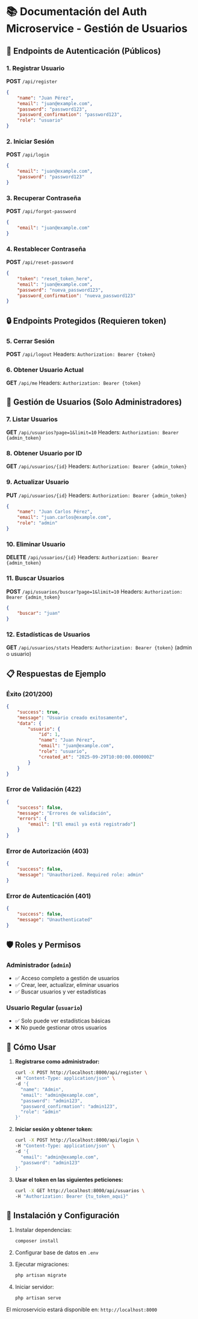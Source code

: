 # 📚 Documentación del Auth Microservice - Gestión de Usuarios

## 🔐 Endpoints de Autenticación (Públicos)

### 1. Registrar Usuario
**POST** `/api/register`
```json
{
    "name": "Juan Pérez",
    "email": "juan@example.com", 
    "password": "password123",
    "password_confirmation": "password123",
    "role": "usuario"
}
```

### 2. Iniciar Sesión
**POST** `/api/login`
```json
{
    "email": "juan@example.com",
    "password": "password123"
}
```

### 3. Recuperar Contraseña
**POST** `/api/forgot-password`
```json
{
    "email": "juan@example.com"
}
```

### 4. Restablecer Contraseña
**POST** `/api/reset-password`
```json
{
    "token": "reset_token_here",
    "email": "juan@example.com",
    "password": "nueva_password123",
    "password_confirmation": "nueva_password123"
}
```

## 🔒 Endpoints Protegidos (Requieren token)

### 5. Cerrar Sesión
**POST** `/api/logout`
Headers: `Authorization: Bearer {token}`

### 6. Obtener Usuario Actual
**GET** `/api/me`
Headers: `Authorization: Bearer {token}`

## 👥 Gestión de Usuarios (Solo Administradores)

### 7. Listar Usuarios
**GET** `/api/usuarios?page=1&limit=10`
Headers: `Authorization: Bearer {admin_token}`

### 8. Obtener Usuario por ID
**GET** `/api/usuarios/{id}`
Headers: `Authorization: Bearer {admin_token}`

### 9. Actualizar Usuario
**PUT** `/api/usuarios/{id}`
Headers: `Authorization: Bearer {admin_token}`
```json
{
    "name": "Juan Carlos Pérez",
    "email": "juan.carlos@example.com",
    "role": "admin"
}
```

### 10. Eliminar Usuario
**DELETE** `/api/usuarios/{id}`
Headers: `Authorization: Bearer {admin_token}`

### 11. Buscar Usuarios
**POST** `/api/usuarios/buscar?page=1&limit=10`
Headers: `Authorization: Bearer {admin_token}`
```json
{
    "buscar": "juan"
}
```

### 12. Estadísticas de Usuarios
**GET** `/api/usuarios/stats`
Headers: `Authorization: Bearer {token}` (admin o usuario)

## 📋 Respuestas de Ejemplo

### Éxito (201/200)
```json
{
    "success": true,
    "message": "Usuario creado exitosamente",
    "data": {
        "usuario": {
            "id": 1,
            "name": "Juan Pérez",
            "email": "juan@example.com",
            "role": "usuario",
            "created_at": "2025-09-29T10:00:00.000000Z"
        }
    }
}
```

### Error de Validación (422)
```json
{
    "success": false,
    "message": "Errores de validación",
    "errors": {
        "email": ["El email ya está registrado"]
    }
}
```

### Error de Autorización (403)
```json
{
    "success": false,
    "message": "Unauthorized. Required role: admin"
}
```

### Error de Autenticación (401)
```json
{
    "success": false,
    "message": "Unauthenticated"
}
```

## 🛡️ Roles y Permisos

### Administrador (`admin`)
- ✅ Acceso completo a gestión de usuarios
- ✅ Crear, leer, actualizar, eliminar usuarios
- ✅ Buscar usuarios y ver estadísticas

### Usuario Regular (`usuario`) 
- ✅ Solo puede ver estadísticas básicas
- ❌ No puede gestionar otros usuarios

## 🚀 Cómo Usar

1. **Registrarse como administrador:**
   ```bash
   curl -X POST http://localhost:8000/api/register \
   -H "Content-Type: application/json" \
   -d '{
     "name": "Admin",
     "email": "admin@example.com",
     "password": "admin123",
     "password_confirmation": "admin123", 
     "role": "admin"
   }'
   ```

2. **Iniciar sesión y obtener token:**
   ```bash
   curl -X POST http://localhost:8000/api/login \
   -H "Content-Type: application/json" \
   -d '{
     "email": "admin@example.com",
     "password": "admin123"
   }'
   ```

3. **Usar el token en las siguientes peticiones:**
   ```bash
   curl -X GET http://localhost:8000/api/usuarios \
   -H "Authorization: Bearer {tu_token_aqui}"
   ```

## 🔧 Instalación y Configuración

1. Instalar dependencias:
   ```bash
   composer install
   ```

2. Configurar base de datos en `.env`

3. Ejecutar migraciones:
   ```bash
   php artisan migrate
   ```

4. Iniciar servidor:
   ```bash
   php artisan serve
   ```

El microservicio estará disponible en: `http://localhost:8000`